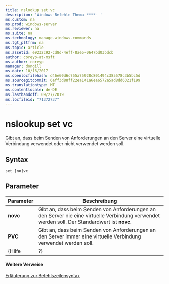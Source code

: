 ```yaml
---
title: nslookup set vc
description: 'Windows-Befehle Thema ****- '
ms.custom: na
ms.prod: windows-server
ms.reviewer: na
ms.suite: na
ms.technology: manage-windows-commands
ms.tgt_pltfrm: na
ms.topic: article
ms.assetid: e9232c92-cd8d-4eff-8ae5-0647bd03bdcb
author: coreyp-at-msft
ms.author: coreyp
manager: dongill
ms.date: 10/16/2017
ms.openlocfilehash: d46e60d6c755a75928c801494c385578c3b5bc5d
ms.sourcegitcommit: 6aff3d88ff22ea141a6ea6572a5ad8dd6321f199
ms.translationtype: MT
ms.contentlocale: de-DE
ms.lasthandoff: 09/27/2019
ms.locfileid: "71372737"
---
```

# <a name="nslookup-set-vc"></a>nslookup set vc



Gibt an, dass beim Senden von Anforderungen an den Server eine virtuelle Verbindung verwendet oder nicht verwendet werden soll.

## <a name="syntax"></a>Syntax

```
set [no]vc
```

## <a name="parameters"></a>Parameter

| Parameter |                                              Beschreibung                                               |
|-----------|--------------------------------------------------------------------------------------------------------|
| **novc**  | Gibt an, dass beim Senden von Anforderungen an den Server nie eine virtuelle Verbindung verwendet werden soll. Der Standardwert ist **novc**. |
|  **PVC**   |             Gibt an, dass beim Senden von Anforderungen an den Server immer eine virtuelle Verbindung verwendet werden soll.             |
|   {Hilfe   |                                                   ?}                                                   |

#### <a name="additional-references"></a>Weitere Verweise

[Erläuterung zur Befehlszeilensyntax](command-line-syntax-key.md)